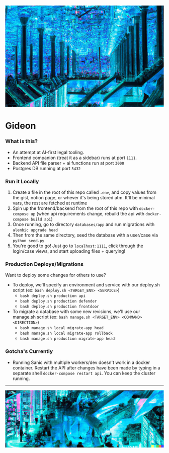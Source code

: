 ![](./ops/ai-library-1.png)

# Gideon

### What is this?

- An attempt at AI-first legal tooling.
- Frontend companion (treat it as a sidebar) runs at port `1111`.
- Backend API file parser + ai functions run at port `3000`
- Postgres DB running at port `5432`

### Run it Locally

1. Create a file in the root of this repo called `.env`, and copy values from the gist, notion page, or whever it's being stored atm. It'll be minimal vars, the rest are fetched at runtime
2. Spin up the frontend/backend from the root of this repo with `docker-compose up` (when api requirements change, rebuild the api with `docker-compose build api`)
3. Once running, go to directory `databases/app` and run migrations with `alembic upgrade head`
4. Then from the same directory, seed the database with a user/case via `python seed.py`
5. You're good to go! Just go to `localhost:1111`, click through the login/case views, and start uploading files + querying!

### Production Deploys/Migrations

Want to deploy some changes for others to use?

- To deploy, we'll specify an environment and service with our deploy.sh script (ex: `bash deploy.sh <TARGET_ENV> <SERVICE>`)
  - `bash deploy.sh production api`
  - `bash deploy.sh production defender`
  - `bash deploy.sh production frontdoor`
- To migrate a database with some new revisions, we'll use our manage.sh script (ex: `bash manage.sh <TARGET_ENV> <COMMAND> <DIRECTION>`)
  - `bash manage.sh local migrate-app head`
  - `bash manage.sh local migrate-app rollback`
  - `bash manage.sh production migrate-app head`

### Gotcha's Currently

- Running Sanic with multiple workers/dev doesn't work in a docker container. Restart the API after changes have been made by typing in a separate shell `docker-compose restart api`. You can keep the cluster running.

---

![](./ops/ai-library-2.png)
